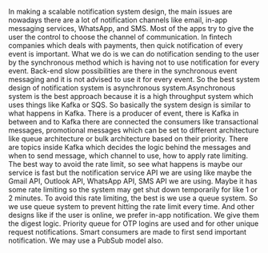 In making a scalable notification system design, the main issues are nowadays there are a lot of notification channels like email, in-app messaging services, WhatsApp, and SMS. Most of the apps try to give the user the control to choose the channel of communication. In fintech companies which deals with payments, then quick notification of every event is important. What we do is we can do notification sending to the user by the synchronous method which is having not to use notification for every event. Back-end slow possibilities are there in the synchronous event messaging and it is not advised to use it for every event. So the best system design of notification system is asynchronous system.Asynchronous system is the best approach because it is a high throughput system which uses things like Kafka or SQS. So basically the system design is similar to what happens in Kafka. There is a producer of event, there is Kafka in between and to Kafka there are connected the consumers like transactional messages, promotional messages which can be set to different architecture like queue architecture or bulk architecture based on their priority. There are topics inside Kafka which decides the logic behind the messages and when to send message, which channel to use, how to apply rate limiting. The best way to avoid the rate limit, so see what happens is maybe our service is fast but the notification service API we are using like maybe the Gmail API, Outlook API, WhatsApp API, SMS API we are using. Maybe it has some rate limiting so the system may get shut down temporarily for like 1 or 2 minutes. To avoid this rate limiting, the best is we use a queue system. So we use queue system to prevent hitting the rate limit every time. And other designs like if the user is online, we prefer in-app notification. We give them the digest logic. Priority queue for OTP logins are used and for other unique request notifications. Smart consumers are made to first send important notification. We may use a PubSub model also.